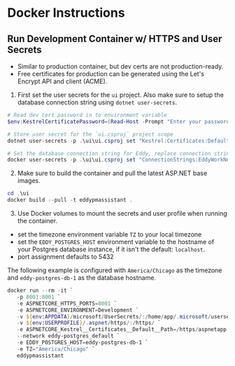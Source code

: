 # Docker Instructions

## Run Development Container w/ HTTPS and User Secrets
- Similar to production container, but dev certs are not production-ready.
- Free certificates for production can be generated using the Let's Encrypt API and client (ACME).

1. First set the user secrets for the `ui` project. Also make sure to setup the database connection string using `dotnet user-secrets`.

```powershell
# Read dev cert password in to environment variable
$env:KestrelCertificatePassword=(Read-Host -Prompt "Enter your password now" -MaskInput)

# Store user secret for the `ui.csproj` project scope
dotnet user-secrets -p .\ui\ui.csproj set "Kestrel:Certificates:Default:Password" $env:KestrelCertificatesPassword

# Set the database connection string for Eddy, replace connection string with your information
docker user-secrets -p .\ui\ui.csproj set "ConnectionStrings:EddyWorkNotes" "<<EF core provider connecting string>>"
```

2. Make sure to build the container and pull the latest ASP.NET base images.

```powershell
cd .\ui
docker build --pull -t eddypmassistant .
```

3. Use Docker volumes to mount the secrets and user profile when running the container.
- set the timezone environment variable `TZ` to your local timezone
- set the `EDDY_POSTGRES_HOST` environment variable to the hostname of your Postgres database instance, if it isn't the default: `localhost`.
- port assignment defaults to 5432

The following example is configured with `America/Chicago` as the timezone and `eddy-postgres-db-1` as the database hostname. 

```powershell
docker run --rm -it `
   -p 8001:8001 `
   -e ASPNETCORE_HTTPS_PORTS=8001 `
   -e ASPNETCORE_ENVIRONMENT=Development `
   -v ${env:APPDATA}/microsoft/UserSecrets/:/home/app/.microsoft/usersecrets `
   -v ${env:USERPROFILE}/.aspnet/https/:/https/ `
   -e ASPNETCORE_Kestrel__Certificates__Default__Path=/https/aspnetapp.pfx `
   --network eddy-postgres_default `
   -e EDDY_POSTGRES_HOST=eddy-postgres-db-1 `
   -e TZ="America/Chicago" `
   eddypmassistant
```

